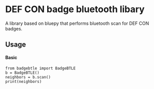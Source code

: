 # DEF CON badge bluetooth libary

A library based on bluepy that performs bluetooth scan for DEF CON badges.

## Usage

#### Basic
```
from badgebtle import BadgeBTLE
b = BadgeBTLE()
neighbors = b.scan()
print(neighbors)
```
